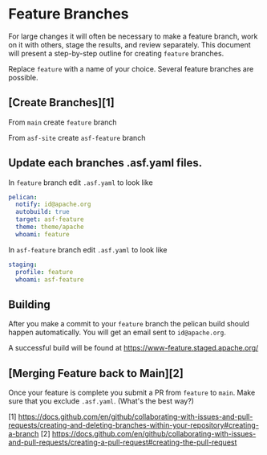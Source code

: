 # Feature Branches

For large changes it will often be necessary to make a feature branch, work on it with others, stage the results, and review separately. This document will present a step-by-step outline for creating `feature` branches.

Replace `feature` with a name of your choice. Several feature branches are possible.

## [Create Branches][1]

From `main` create `feature` branch

From `asf-site` create `asf-feature` branch 

## Update each branches .asf.yaml files.

In `feature` branch edit `.asf.yaml` to look like

```yaml
pelican:
  notify: id@apache.org
  autobuild: true
  target: asf-feature
  theme: theme/apache
  whoami: feature
```

In `asf-feature` branch edit `.asf.yaml` to look like

```yaml
staging:
  profile: feature
  whoami: asf-feature
```

## Building

After you make a commit to your `feature` branch the pelican build should happen automatically. You will get an email sent to `id@apache.org`.

A successful build will be found at https://www-feature.staged.apache.org/

## [Merging Feature back to Main][2]

Once your feature is complete you submit a PR from `feature` to `main`. Make sure that you exclude `.asf.yaml`. (What's the best way?)


[1] https://docs.github.com/en/github/collaborating-with-issues-and-pull-requests/creating-and-deleting-branches-within-your-repository#creating-a-branch
[2] https://docs.github.com/en/github/collaborating-with-issues-and-pull-requests/creating-a-pull-request#creating-the-pull-request